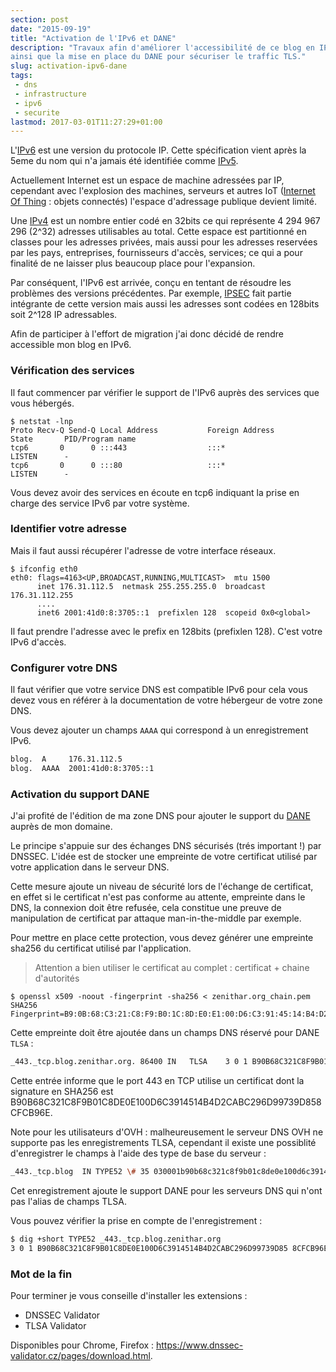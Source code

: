 ```yaml
---
section: post
date: "2015-09-19"
title: "Activation de l'IPv6 et DANE"
description: "Travaux afin d'améliorer l'accessibilité de ce blog en IPv6,
ainsi que la mise en place du DANE pour sécuriser le traffic TLS."
slug: activation-ipv6-dane
tags:
 - dns
 - infrastructure
 - ipv6
 - securite
lastmod: 2017-03-01T11:27:29+01:00
---
```


L'[IPv6](https://fr.wikipedia.org/wiki/IPv6) est une version du protocole IP.
Cette spécification vient après la 5eme du nom qui n'a jamais été identifiée comme [IPv5](https://fr.wikipedia.org/wiki/Internet_Stream_Protocol).

Actuellement Internet est un espace de machine adressées par IP, cependant avec
l'explosion des machines, serveurs et autres IoT ([Internet Of Thing](https://fr.wikipedia.org/wiki/Internet_des_objets) : objets connectés) l'espace d'adressage publique devient limité.

Une [IPv4](https://fr.wikipedia.org/wiki/IPv4) est un nombre entier codé en
32bits ce qui représente 4 294 967 296 (2^32) adresses utilisables au total.
Cette espace est partitionné en classes pour les adresses privées, mais aussi
pour les adresses reservées par les pays, entreprises, fournisseurs d'accès,
services; ce qui a pour finalité de ne laisser plus beaucoup place pour
l'expansion.

Par conséquent, l'IPv6 est arrivée, conçu en tentant de résoudre les problèmes des
versions précédentes. Par exemple, [IPSEC](https://fr.wikipedia.org/wiki/Internet_Protocol_Security) fait partie intégrante de cette version
mais aussi les adresses sont codées en 128bits soit 2^128 IP adressables.

Afin de participer à l'effort de migration j'ai donc décidé de rendre accessible
 mon blog en IPv6.

### Vérification des services

Il faut commencer par vérifier le support de l'IPv6 auprès des services que vous
hébergés.

```shell
$ netstat -lnp
Proto Recv-Q Send-Q Local Address           Foreign Address         State       PID/Program name
tcp6       0      0 :::443                  :::*                    LISTEN      -
tcp6       0      0 :::80                   :::*                    LISTEN      -
```

Vous devez avoir des services en écoute en tcp6 indiquant la prise en charge des
service IPv6 par votre système.

### Identifier votre adresse

Mais il faut aussi récupérer l'adresse de votre interface réseaux.

```shell
$ ifconfig eth0
eth0: flags=4163<UP,BROADCAST,RUNNING,MULTICAST>  mtu 1500
      inet 176.31.112.5  netmask 255.255.255.0  broadcast 176.31.112.255
      ....
      inet6 2001:41d0:8:3705::1  prefixlen 128  scopeid 0x0<global>
```

Il faut prendre l'adresse avec le prefix en 128bits (prefixlen 128). C'est votre
IPv6 d'accès.

### Configurer votre DNS

Il faut vérifier que votre service DNS est compatible IPv6 pour cela vous devez
vous en référer à la documentation de votre hébergeur de votre zone DNS.

Vous devez ajouter un champs `AAAA` qui correspond à un enregistrement IPv6.

```sh
blog.  A     176.31.112.5
blog.  AAAA  2001:41d0:8:3705::1
```

### Activation du support DANE

J'ai profité de l'édition de ma zone DNS pour ajouter le support du [DANE](https://fr.wikipedia.org/wiki/DNS_-_based_Authentication_of_Named_Entities) auprès
de mon domaine.

Le principe s'appuie sur des échanges DNS sécurisés (trés important !) par DNSSEC.
L'idée est de stocker une empreinte de votre certificat utilisé par votre
application dans le serveur DNS.

Cette mesure ajoute un niveau de sécurité lors de l'échange de certificat, en
effet si le certificat n'est pas conforme au attente, empreinte dans le DNS, la
connexion doit être refusée, cela constitue une preuve de manipulation de certificat
par attaque man-in-the-middle par exemple.

Pour mettre en place cette protection, vous devez générer une empreinte sha256
du certificat utilisé par l'application.

> Attention a bien utiliser le certificat au complet : certificat + chaine d'autorités

```shell
$ openssl x509 -noout -fingerprint -sha256 < zenithar.org_chain.pem
SHA256 Fingerprint=B9:0B:68:C3:21:C8:F9:B0:1C:8D:E0:E1:00:D6:C3:91:45:14:B4:D2:CA:BC:29:6D:99:73:9D:85:8C:FC:B9:6E
```

Cette empreinte doit être ajoutée dans un champs DNS réservé pour DANE `TLSA` :

```sh
_443._tcp.blog.zenithar.org. 86400 IN	TLSA	3 0 1 B90B68C321C8F9B01C8DE0E100D6C3914514B4D2CABC296D99739D858CFCB96E
```

Cette entrée informe que le port 443 en TCP utilise un certificat dont la signature en SHA256 est B90B68C321C8F9B01C8DE0E100D6C3914514B4D2CABC296D99739D858CFCB96E.

Note pour les utilisateurs d'OVH : malheureusement le serveur DNS OVH ne supporte
pas les enregistrements TLSA, cependant il existe une possiblité d'enregistrer
le champs à l'aide des type de base du serveur :

```sh
_443._tcp.blog  IN TYPE52 \# 35 030001b90b68c321c8f9b01c8de0e100d6c3914514b4d2cabc296d99739d858cfcb96e
```

Cet enregistrement ajoute le support DANE pour les serveurs DNS qui n'ont pas l'alias de
champs TLSA.

Vous pouvez vérifier la prise en compte de l'enregistrement :
```sh
$ dig +short TYPE52 _443._tcp.blog.zenithar.org
3 0 1 B90B68C321C8F9B01C8DE0E100D6C3914514B4D2CABC296D99739D85 8CFCB96E
```

### Mot de la fin

Pour terminer je vous conseille d'installer les extensions :

  * DNSSEC Validator
  * TLSA Validator

Disponibles pour Chrome, Firefox : https://www.dnssec-validator.cz/pages/download.html.
